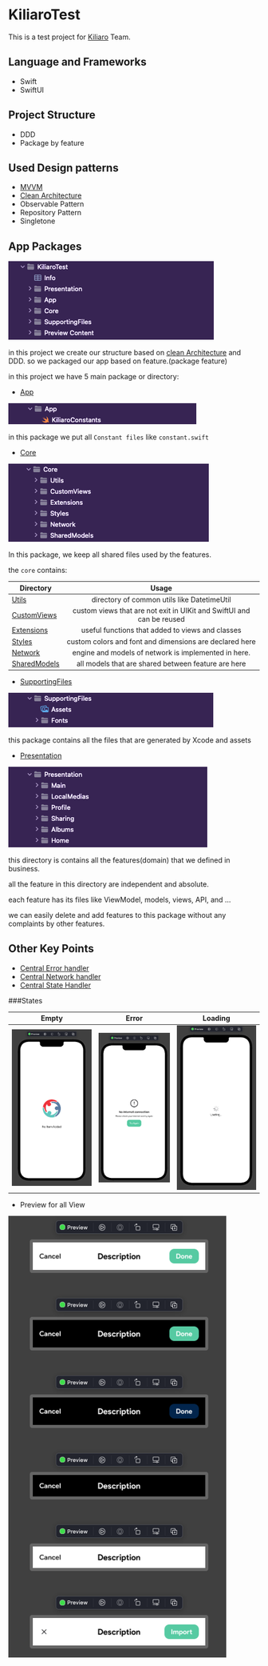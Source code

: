 # KiliaroTest

This is a test project for [Kiliaro](https://kiliaro.com/) Team.

## Language and Frameworks
- Swift
- SwiftUI

## Project Structure
- DDD
- Package by feature


## Used Design patterns
- [MVVM](https://medium.com/ios-os-x-development/ios-architecture-patterns-ecba4c38de52)
- [Clean Architecture](https://www.youtube.com/watch?v=7EmboKQH8lM)
- Observable Pattern
- Repository Pattern
- Singletone


## App Packages
![image](docAssetts/all.png)

in this project we create our structure based on [clean Architecture](https://www.youtube.com/watch?v=7EmboKQH8lM) and DDD. so we packaged our app based on feature.(package feature)

in this project we have 5 main package or directory:
- [App](https://github.com/MarsXan/KiliaroTest/tree/main/KiliaroTest/App)

![image](docAssetts/App.png)

in this package we put all `Constant files` like `constant.swift`

- [Core](https://github.com/MarsXan/KiliaroTest/tree/main/KiliaroTest/Core)

![image](docAssetts/core.png)

In this package, we keep all shared files used by the features.

the `core` contains: 

| Directory        | Usage           |
| ------------- |:-------------:|
| [Utils](https://github.com/MarsXan/KiliaroTest/tree/main/KiliaroTest/Core/Utils)      |  directory of common utils like DatetimeUtil |
| [CustomViews](https://github.com/MarsXan/KiliaroTest/tree/main/KiliaroTest/Core/CustomViews)      | custom views that are not exit in UIKit and SwiftUI and can be reused      |
| [Extensions](https://github.com/MarsXan/KiliaroTest/tree/main/KiliaroTest/Core/Extensions) | useful functions that added to views and classes      |
| [Styles](https://github.com/MarsXan/KiliaroTest/tree/main/KiliaroTest/Core/Styles) | custom colors and font and dimensions are declared here      |
| [Network](https://github.com/MarsXan/KiliaroTest/tree/main/KiliaroTest/Core/Network) | engine and models of network is implemented in here.      |
| [SharedModels](https://github.com/MarsXan/KiliaroTest/tree/main/KiliaroTest/Core/SharedModels) | all models that are shared between feature are here      |


- [SupportingFiles](https://github.com/MarsXan/KiliaroTest/tree/main/KiliaroTest/SupportingFiles)

![image](docAssetts/supportingFiles.png)

this package contains all the files that are generated by Xcode and assets

- [Presentation](https://github.com/MarsXan/KiliaroTest/tree/main/KiliaroTest/Presentation)

![image](docAssetts/Presentation.png)

this directory is contains all the features(domain) that we defined in business.

all the feature in this directory are independent and absolute.

each feature has its files like ViewModel, models, views, API, and ...

we can easily delete and add features to this package without any complaints by other features.
    

## Other Key Points

- [Central Error handler](https://github.com/MarsXan/KiliaroTest/blob/main/KiliaroTest/Core/Utils/ErrorUtil.swift)
- [Central Network handler](https://github.com/MarsXan/KiliaroTest/blob/main/KiliaroTest/Core/Network/NetworkAgent.swift)
- [Central State Handler](https://github.com/MarsXan/KiliaroTest/blob/main/KiliaroTest/Core/SharedModels/KiliaroState.swift)


###States

| Empty        | Error           | Loading           |
| ------------- |:-------------:|:-------------:|
| ![image](docAssetts/empty.png)      |  ![image](docAssetts/Error.png)  |  ![image](docAssetts/Loading.png)  | 


- Preview for all View

![image|320x271,50%](docAssetts/preview.png )
